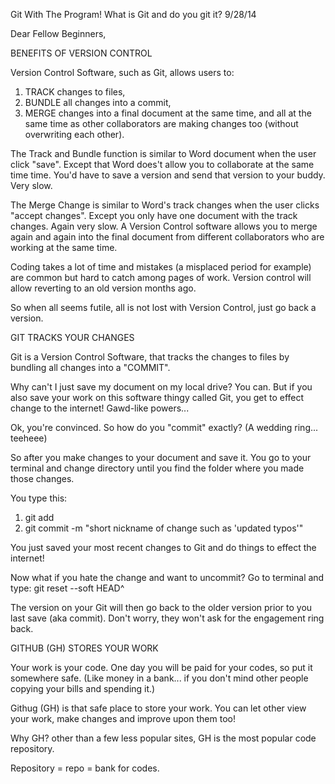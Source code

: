 Git With The Program!
What is Git and do you git it?
9/28/14

Dear Fellow Beginners,

BENEFITS OF VERSION CONTROL

Version Control Software, such as Git, allows users to:
  1) TRACK changes to files,
  2) BUNDLE all changes into a commit,
  3) MERGE changes into a final document at the same time, and
all at the same time as other collaborators are making changes too (without overwriting each other).

The Track and Bundle function is similar to Word document when the user click "save". Except that Word does't allow you to collaborate at the same time time. You'd have to save a version and send that version to your buddy. Very slow.

The Merge Change is similar to Word's track changes when the user clicks "accept changes". Except you only have one document with the track changes. Again very slow.  A Version Control software allows you to merge again and again into the final document from different collaborators who are working at the same time.

Coding takes a lot of time and mistakes (a misplaced period for example) are common but hard to catch among pages of work. Version control will allow reverting to an old version months ago.

So when all seems futile, all is not lost with Version Control, just go back a version.


GIT TRACKS YOUR CHANGES

Git is a Version Control Software, that tracks the changes to files by bundling all changes into a "COMMIT".

Why can't I just save my document on my local drive? You can. But if you also save your work on this software thingy called Git, you get to effect change to the internet! Gawd-like powers...

Ok, you're convinced. So how do you "commit" exactly? (A wedding ring... teeheee)

So after you make changes to your document and save it. You go to your terminal and change directory until you find the folder where you made those changes.

You type this:
1) git add
2) git commit -m "short nickname of change such as 'updated typos'"

You just saved your most recent changes to Git and do things to effect the internet!

Now what if you hate the change and want to uncommit? Go to terminal and type:
git reset --soft HEAD^

The version on your Git will then go back to the older version prior to you last save (aka commit). Don't worry, they won't ask for the engagement ring back.


GITHUB (GH) STORES YOUR WORK

Your work is your code. One day you will be paid for your codes, so put it somewhere safe. (Like money in a bank... if you don't mind other people copying your bills and spending it.)

Githug (GH) is that safe place to store your work. You can let other view your work, make changes and improve upon them too!

Why GH? other than a few less popular sites, GH is the most popular code repository.

Repository = repo = bank for codes.



